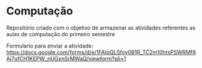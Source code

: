 # Computação

Repositório criado com o objetivo de armazenar as atividades referentes as aulas de computação do primeiro semestre

Formulario para enviar a atividade: https://docs.google.com/forms/d/e/1FAIpQLSfoy0B1R_TC2m10htsPSWRMf8Aj7ufCH1KEPW_nUGxnSrMWaQ/viewform?pli=1
